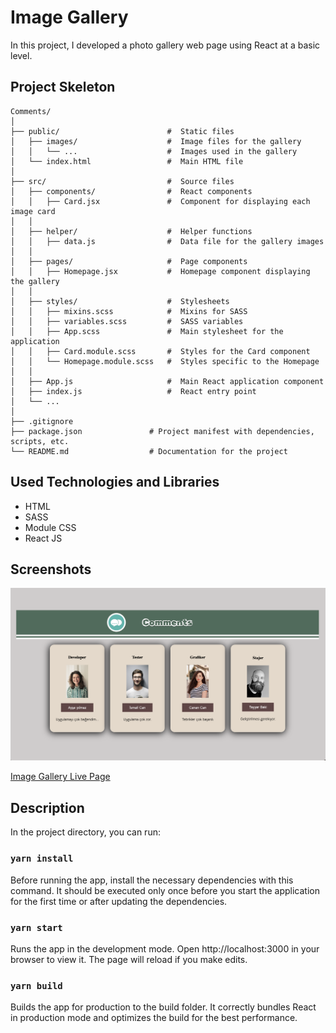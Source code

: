 # Image Gallery
In this project, I developed a photo gallery web page using React at a basic level.

## Project Skeleton

```
Comments/
│
├── public/                        #  Static files
│   ├── images/                    #  Image files for the gallery
│   │   └── ...                    #  Images used in the gallery
│   └── index.html                 #  Main HTML file
│
├── src/                           #  Source files
│   ├── components/                #  React components
│   │   ├── Card.jsx               #  Component for displaying each image card
│   │
│   ├── helper/                    #  Helper functions
│   │   ├── data.js                #  Data file for the gallery images
│   │
│   ├── pages/                     #  Page components
│   │   ├── Homepage.jsx           #  Homepage component displaying the gallery
│   │
│   ├── styles/                    #  Stylesheets
│   │   ├── mixins.scss            #  Mixins for SASS
│   │   ├── variables.scss         #  SASS variables
│   │   ├── App.scss               #  Main stylesheet for the application
│   │   ├── Card.module.scss       #  Styles for the Card component
│   │   └── Homepage.module.scss   #  Styles specific to the Homepage
│   │
│   ├── App.js                     #  Main React application component
│   ├── index.js                   #  React entry point
│   └── ...
│
├── .gitignore                 
├── package.json               # Project manifest with dependencies, scripts, etc.
└── README.md                  # Documentation for the project

```
## Used Technologies and Libraries

- HTML
- SASS
- Module CSS
- React JS


## Screenshots

![Project snapshot](./project.png)

[Image Gallery Live Page](https://coommentss.netlify.app/)


## Description

In the project directory, you can run:
### `yarn install`
Before running the app, install the necessary dependencies with this command. It should be executed only once before you start the application for the first time or after updating the dependencies.

### `yarn start`
Runs the app in the development mode. Open http://localhost:3000 in your browser to view it. The page will reload if you make edits. 

### `yarn build`
Builds the app for production to the build folder. It correctly bundles React in production mode and optimizes the build for the best performance.






